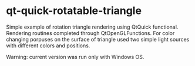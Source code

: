 # qt-quick-rotatable-triangle
Simple example of rotation triangle rendering using QtQuick functional.
Rendering routines completed through QtOpenGLFunctions.
For color changing porpuses on the surface of triangle used two simple light sources with different colors and positions.

Warning: current version was run only with Windows OS.
